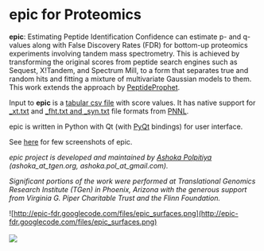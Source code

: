 # epic for Proteomics #
**epic**: Estimating Peptide Identification Confidence can estimate p- and q-values along with False Discovery Rates (FDR) for bottom-up proteomics experiments involving tandem mass spectrometry. This is achieved by transforming the original scores from peptide search engines such as Sequest, X!Tandem, and Spectrum Mill, to a form that separates true and random hits and fitting a mixture of multivariate Gaussian models to them. This work extends the approach by [PeptideProphet](http://peptideprophet.sourceforge.net/).

Input to **epic** is a [tabular csv file](epicTables.md) with score values. It has native support for [\_xt.txt](http://omics.pnl.gov/software/PeptideHitResultsProcessor.php) and [\_fht.txt and \_syn.txt](http://omics.pnl.gov/software/PeptideFileExtractor.php) file formats from [PNNL](http://omics.pnl.gov/software/).

epic is written in Python with Qt (with  [PyQt](http://www.riverbankcomputing.co.uk/software/pyqt/download) bindings) for user interface.

See [here](epicScreenshots.md) for few screenshots of epic.

_epic project is developed and maintained by [Ashoka Polpitiya](http://www.tgen.org/research/index.cfm?pageid=77&peopleid=768) (ashoka\_at\_tgen.org, ashoka.pol\_at\_gmail.com)._

_Significant portions of the work were performed at Translational Genomics Research Institute (TGen) in Phoenix, Arizona with the generous support from Virginia G. Piper Charitable Trust and the Flinn Foundation._

![http://epic-fdr.googlecode.com/files/epic_surfaces.png](http://epic-fdr.googlecode.com/files/epic_surfaces.png)<br><br>
<img src='http://epic-fdr.googlecode.com/files/epic_about2.png' />